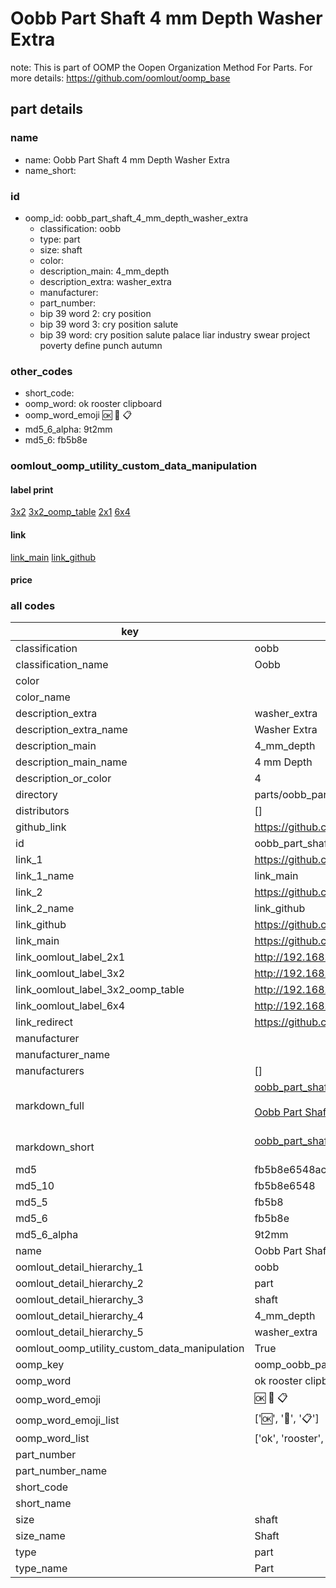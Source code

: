# Oobb Part Shaft 4 mm Depth Washer Extra  

note: This is part of OOMP the Oopen Organization Method For Parts. For more details: https://github.com/oomlout/oomp_base

##  part details
  







### name
* name: Oobb Part Shaft 4 mm Depth Washer Extra
* name_short: 
### id
* oomp_id: oobb_part_shaft_4_mm_depth_washer_extra
  * classification: oobb
  * type: part
  * size: shaft
  * color: 
  * description_main: 4_mm_depth
  * description_extra: washer_extra
  * manufacturer: 
  * part_number: 
  * bip 39 word 2: cry position
  * bip 39 word 3: cry position salute
  * bip 39 word: cry position salute palace liar industry swear project poverty define punch autumn

### other_codes
* short_code: 
* oomp_word: ok rooster clipboard
* oomp_word_emoji :ok: :rooster: :clipboard:
* md5_6_alpha: 9t2mm
* md5_6: fb5b8e






### oomlout_oomp_utility_custom_data_manipulation
#### label print
[3x2](http://192.168.1.245:1112/?label=oomp%209t2mm)
[3x2_oomp_table](http://192.168.1.108:1112/?label=oomp%209t2mm)
[2x1](http://192.168.1.242:1112/?label=oomp%209t2mm)
[6x4](http://192.168.1.55:1112/?label=oomp%209t2mm)    

#### link

[link_main](https://github.com/oomlout/oomlout_oomp_version_1_messy/tree/main/parts/oobb_part_shaft_4_mm_depth_washer_extra) [link_github](https://github.com/oomlout/oomlout_oomp_version_1_messy/tree/main/parts/oobb_part_shaft_4_mm_depth_washer_extra)                             

#### price







### all codes 
| key | value |  
| --- | --- |  
| classification | oobb |  
| classification_name | Oobb |  
| color |  |  
| color_name |  |  
| description_extra | washer_extra |  
| description_extra_name | Washer Extra |  
| description_main | 4_mm_depth |  
| description_main_name | 4 mm Depth |  
| description_or_color | 4 |  
| directory | parts/oobb_part_shaft_4_mm_depth_washer_extra |  
| distributors | [] |  
| github_link | https://github.com/oomlout/oomlout_oomp_part_src/tree/main/parts/oobb_part_shaft_4_mm_depth_washer_extra |  
| id | oobb_part_shaft_4_mm_depth_washer_extra |  
| link_1 | https://github.com/oomlout/oomlout_oomp_version_1_messy/tree/main/parts/oobb_part_shaft_4_mm_depth_washer_extra |  
| link_1_name | link_main |  
| link_2 | https://github.com/oomlout/oomlout_oomp_version_1_messy/tree/main/parts/oobb_part_shaft_4_mm_depth_washer_extra |  
| link_2_name | link_github |  
| link_github | https://github.com/oomlout/oomlout_oomp_version_1_messy/tree/main/parts/oobb_part_shaft_4_mm_depth_washer_extra |  
| link_main | https://github.com/oomlout/oomlout_oomp_version_1_messy/tree/main/parts/oobb_part_shaft_4_mm_depth_washer_extra |  
| link_oomlout_label_2x1 | http://192.168.1.242:1112/?label=oomp%209t2mm |  
| link_oomlout_label_3x2 | http://192.168.1.245:1112/?label=oomp%209t2mm |  
| link_oomlout_label_3x2_oomp_table | http://192.168.1.108:1112/?label=oomp%209t2mm |  
| link_oomlout_label_6x4 | http://192.168.1.55:1112/?label=oomp%209t2mm |  
| link_redirect | https://github.com/oomlout/oomlout_oomp_version_1_messy/tree/main/parts/oobb_part_shaft_4_mm_depth_washer_extra |  
| manufacturer |  |  
| manufacturer_name |  |  
| manufacturers | [] |  
| markdown_full | [oobb_part_shaft_4_mm_depth_washer_extra](none)<br>[](none)<br>[Oobb Part Shaft 4 Mm Depth Washer Extra](none)<br><br> |  
| markdown_short | [oobb_part_shaft_4_mm_depth_washer_extra](none)<br><br> |  
| md5 | fb5b8e6548ac1b71ccc069f37daa19a9 |  
| md5_10 | fb5b8e6548 |  
| md5_5 | fb5b8 |  
| md5_6 | fb5b8e |  
| md5_6_alpha | 9t2mm |  
| name | Oobb Part Shaft 4 mm Depth Washer Extra |  
| oomlout_detail_hierarchy_1 | oobb |  
| oomlout_detail_hierarchy_2 | part |  
| oomlout_detail_hierarchy_3 | shaft |  
| oomlout_detail_hierarchy_4 | 4_mm_depth |  
| oomlout_detail_hierarchy_5 | washer_extra |  
| oomlout_oomp_utility_custom_data_manipulation | True |  
| oomp_key | oomp_oobb_part_shaft_4_mm_depth_washer_extra |  
| oomp_word | ok rooster clipboard |  
| oomp_word_emoji | :ok: :rooster: :clipboard: |  
| oomp_word_emoji_list | [':ok:', ':rooster:', ':clipboard:'] |  
| oomp_word_list | ['ok', 'rooster', 'clipboard'] |  
| part_number |  |  
| part_number_name |  |  
| short_code |  |  
| short_name |  |  
| size | shaft |  
| size_name | Shaft |  
| type | part |  
| type_name | Part |  
